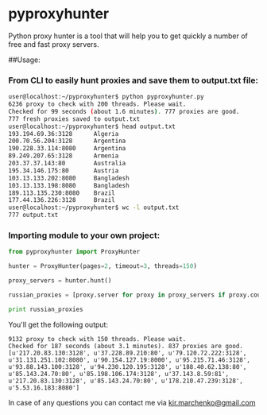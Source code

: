 # pyproxyhunter
Python proxy hunter is a tool that will help you to get quickly a number of free and fast proxy servers.

##Usage:
### From CLI to easily hunt proxies and  save them to output.txt file:
```bash
user@localhost:~/pyproxyhunter$ python pyproxyhunter.py 
6236 proxy to check with 200 threads. Please wait.
Checked for 99 seconds (about 1.6 minutes). 777 proxies are good.
777 fresh proxies saved to output.txt
user@localhost:~/pyproxyhunter$ head output.txt 
193.194.69.36:3128      Algeria
200.70.56.204:3128      Argentina
190.228.33.114:8080     Argentina
89.249.207.65:3128      Armenia
203.37.37.143:80        Australia
195.34.146.175:80       Austria
103.13.133.202:8080     Bangladesh
103.13.133.198:8080     Bangladesh
189.113.135.230:8080    Brazil
177.44.136.226:3128     Brazil
user@localhost:~/pyproxyhunter$ wc -l output.txt
777 output.txt
```
### Importing module to your own project:
```python
from pyproxyhunter import ProxyHunter

hunter = ProxyHunter(pages=2, timeout=3, threads=150)

proxy_servers = hunter.hunt()

russian_proxies = [proxy.server for proxy in proxy_servers if proxy.country == 'Russia']

print russian_proxies
```
You'll get the following output:
```
9132 proxy to check with 150 threads. Please wait.
Checked for 187 seconds (about 3.1 minutes). 837 proxies are good.
[u'217.20.83.130:3128', u'37.228.89.210:80', u'79.120.72.222:3128', u'31.131.251.102:8080', u'90.154.127.19:8000', u'95.215.71.46:3128', u'93.88.143.100:3128', u'94.230.120.195:3128', u'188.40.62.138:80', u'85.143.24.70:80', u'85.198.106.174:3128', u'37.143.8.59:81', u'217.20.83.130:3128', u'85.143.24.70:80', u'178.210.47.239:3128', u'5.53.16.183:8080']
```

In case of any questions you can contact me via kir.marchenko@gmail.com
